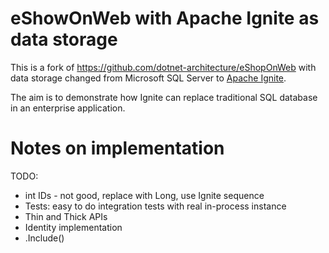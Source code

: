 # eShowOnWeb with Apache Ignite as data storage

This is a fork of https://github.com/dotnet-architecture/eShopOnWeb with data storage changed from Microsoft SQL Server to [Apache Ignite](https://ignite.apache.org/).

The aim is to demonstrate how Ignite can replace traditional SQL database in an enterprise application.

# Notes on implementation

TODO:

* int IDs - not good, replace with Long, use Ignite sequence
* Tests: easy to do integration tests with real in-process instance
* Thin and Thick APIs
* Identity implementation
* .Include()